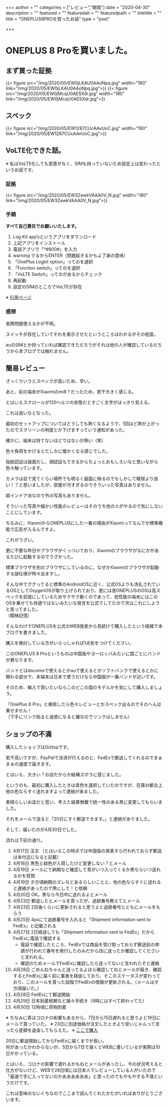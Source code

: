 +++
author = ""
categories = ["レビュー","開発"]
date = "2020-04-30"
description = ""
featured = ""
featuredalt = ""
featuredpath = ""
linktitle = ""
title = "ONEPLUS8PROを買ったお話"
type = "post"

+++

# ONEPLUS 8 Proを買いました。
## まず買った証拠

{{< figure src="/img/2020/05/EW0jLKAU0AAoNpq.jpg" width="180" link="/img/2020/05/EW0jLKAU0AAoNpq.jpg">}}
{{< figure src="/img/2020/05/EW0jMcqU0AESXdr.jpg" width="180" link="/img/2020/05/EW0jMcqU0AESXdr.jpg">}}

## スペック
{{< figure src="/img/2020/05/EW1287CUcAAvUoC.jpg" width="180" link="/img/2020/05/EW1287CUcAAvUoC.jpg">}}

## VoLTE化できた話。
※ 私はVoLTE化しても恩恵がなく、SIMも持っていないため設定上は変わったというお話です。

### 証拠
{{< figure src="/img/2020/05/EW3ZewkVAAA0V_N.jpg" width="180" link="/img/2020/05/EW3ZewkVAAA0V_N.jpg">}}

### 手順
**すべて自己責任でお願いいたします。**  

1. Log Kit app’sというアプリをダウンロード
2. 上記アプリをインストール
3. 電話アプリで「*#800#」を入力
4. warning でるからENTER（問題起きるかもよ了承の意味）
5. 「OnePlus Logkit option」ってのを選択
6. 「Function switch」ってのを選択
7. 「VoLTE Switch」ってのがあるからチェック
8. 再起動
9. 設定のSIMのところでVoLTEが存在

※ [引用ページ][1]

### 感想
実際問題使えるかが不明。  

スイッチが存在していてそれを表示させたというところはわかるがその程度。

auのSIMとか持っていれば確認できただろうがそれは他の人が確認しているだろうから本ブログでは触れません。

## 簡易レビュー
ざっくりいうとスペックが高いため、早い。  

あと、前の端末がXiaomiのmi8？だったため、若干大きく感じる。  

とはいえスクロールが120ヘルツの状態だとすごく文字がはっきり見える。  

これは良いなとなった。  

最初のセットアップについてはどうしても熱くなるようで、1回ほど熱が上がったのでスクリーンの明度とか下げますっていう通知があった。  

確かに、端末は持てないほどではないが熱い（笑）

色々負荷をかけるとたしかに暖かくなる感じでした。

指紋認証は画面だし、顔認証もできるからちょっとおもしろいなと思いながら色々触っています。  

カメラは目で見てくらい場所でも明るく画面に映るのでもしかして眼球より良い！？と思いましたが、部屋が汚すぎるのでそういった写真はありません。  

超インドア派なので外の写真もありません。  

そういった写真や細かい性能のレビューはそのうち他の人がやるので気にしないことにしています。  

ちなみに、XiaomiからONEPLUSにした一番の理由がXiaomiってなんでか標準機能で広告が入るんですよ。  

これがうざい。  

更に不要な昨日やブラウザがくっついており、Xiaomiのブラウザがなにかがあるたびに起動するのでうざかった。  

標準ブラウザを別のブラウザにしているのに、なぜかXiaomiのブラウザが起動する謎仕様が時々出ますし。  

そんな中でググってると標準のAndroidOSに近く、公式OSよりも洗礼されているOSとしてOxygenOSが取り上げられており、更には昔ONEPLUSのOSは高スペックを前提にしているためサクサク動くのであって、低性能の端末にはこのOSを乗せても快適ではないみたいな発言を公式でしてたので次はこれにしようと思ってました。  
（曖昧記憶）  

そんなわけでONEPLUSを公式のWEB発表から見続けて購入したという経緯で本ブログを書きました。  


購入を検討している方がいらっしゃれば1点気をつけてください。  

このONEPLUS 8 Proというものは中国版やヨーロッパみたいに国ごとにバンドが異なります。  

バンドとはdocomoで使えるとかauで使えるとかソフトバンクで使えるとかに関わる部分で、本端末は日本で使うだけなら中国版が一番バンドが近いです。  

そのため、輸入で買いたいならこのどこの国のモデルかを気にして購入しましょう。  

「OnePlus 8 Pro」と検索したら色々レビューとかスペック出るのでそのへんは乗せません！  
（下手にリンク貼ると迷惑になると嫌なのでリンクはしません）

## ショップの不満
購入したショップはGiztopです。  

若干高いですが、PayPalで決済が行えるのと、FedExで郵送してくれるのでまぁまぁの速度で届きます。  

とはいえ、大きい？お店だからか結構ズボラに感じました。  

というのも、最初に購入したときは青色を選択していたのですが、在庫の都合上他の色ならすぐ送れますよって連絡が来ました。  

素晴らしいお店だと思い、考えた結果無難で統一性のある黒に変更してもらいました。  

それをメールで送ると「20日にすぐ郵送できます。」と連絡がありました。  

そして、届いたのが4月30日でした。  

流れは下記の通り。  

1. 4月17日 注文 （とはいえこの時点では中国版の発表すら行われておらず郵送は末付近になると記載）
2. 4月18日 黒色と緑色が入荷したけど変更しない？とメール
3. 4月19日 メールにて納期など確認して青がいつ入ってくるか黒ならいつ送れるかを質問
4. 4月19日 夕方頃納期のズレなどあるらしいことと、他の色ならすぐに送れると連絡があったので黒にして！と依頼
5. 4月20日 OK。黒なら今日中に送れるよとメール
6. 4月23日 郵送したとメールを貰ったが、追跡番号教えてとメール
7. 4月23日 2日後くらいに更新されると思うよと追跡番号とともにメールをもらう
8. 4月25日 4pxにて追跡番号を入れると「Shipment information sent to FedEx」と記載される
9. 4月27日 2日経過しても「Shipment information sent to FedEx」だからFedExに電話で確認する
   - 電話で確認したところ、FedExでは商品を受け取っておらず郵送前の申請が行われて番号を発行したのみだから店に送ったか確認してくださいと言われる。
   - 確認のためメールでFedExに確認したら送ってないと言われたぞと連絡 
10. 4月28日 ごめんねちゃんと送ってるよほら確認してねとメールが届き、確認するとFedExに届く前に業者を経由しており、そこのステータスが変わっており、このメールを貰った段階でFedExの情報が更新される。（メールは夕方頃届いた。）
11. 4月28日 FedExにて郵送開始
12. 4月29日 日本到着税関など諸々手続き（9時にはすべて終わってた）
13. 4月30日 12時頃に荷物到着

※ ちなみに青はコロナの影響もあるから、7日から15日遅れると思うよと19日にメールで貰っていた。
※ 23日に別途価格が注文したときより安いじゃんって言ったら差額を返金してもらえた。
※ [ここで購入][2]

20日に郵送開始してからFedExに届くまでが長い。  
何があったかわからないが、5日から7日で届くとWEBに書いているが実際は10日かかっている。  

とはいえ、コロナの影響で遅れるかもねとメールがあったし、今の状況考えると仕方がないけど、WEBで28日頃には日本人でレビューしている人がいたので「最速で手に入ってないのかああああああ」と思ったのでもやもやする不満というだけです。  

これは意味のないぐちなのでここまで読んでくれたかたがいればありがとうございます。


[1]: https://www.theandroidsoul.com/how-to-enable-volte-and-vowifi-on-oneplus-7-pro/
[2]: https://www.giztop.com/phones/oneplus/oneplus-8-pro.html